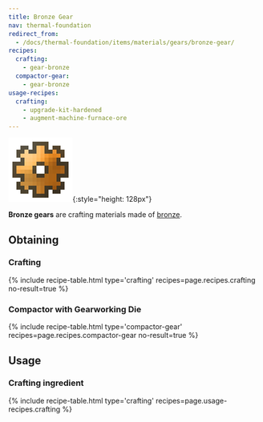 ```yaml
---
title: Bronze Gear
nav: thermal-foundation
redirect_from:
  - /docs/thermal-foundation/items/materials/gears/bronze-gear/
recipes:
  crafting:
    - gear-bronze
  compactor-gear:
    - gear-bronze
usage-recipes:
  crafting:
    - upgrade-kit-hardened
    - augment-machine-furnace-ore
---
```


![Bronze gear](/assets/images/thermal-foundation/gear-bronze.png){:style="height: 128px"}


**Bronze gears** are crafting materials made of [bronze](/docs/bronze-ingot/).


Obtaining
---------

### Crafting
{% include recipe-table.html type='crafting' recipes=page.recipes.crafting no-result=true %}

### Compactor with Gearworking Die
{% include recipe-table.html type='compactor-gear' recipes=page.recipes.compactor-gear no-result=true %}


Usage
-----

### Crafting ingredient
{% include recipe-table.html type='crafting' recipes=page.usage-recipes.crafting %}
